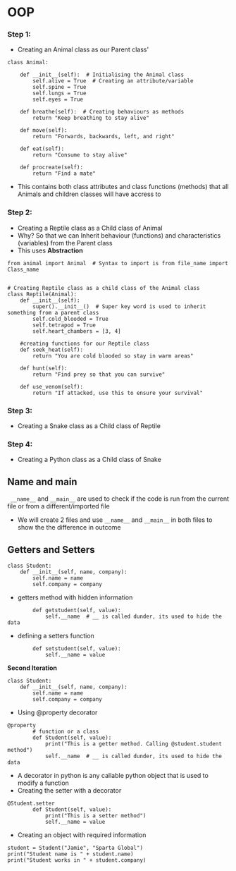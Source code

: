 # OOP
### Step 1:
- Creating an Animal class as our Parent class'
```
class Animal:

    def __init__(self):  # Initialising the Animal class
        self.alive = True  # Creating an attribute/variable
        self.spine = True
        self.lungs = True
        self.eyes = True

    def breathe(self):  # Creating behaviours as methods
        return "Keep breathing to stay alive"

    def move(self):
        return "Forwards, backwards, left, and right"

    def eat(self):
        return "Consume to stay alive"

    def procreate(self):
        return "Find a mate"
```
- This contains both class attributes and class functions (methods) that all Animals
and children classes will have accress to
### Step 2:
- Creating a Reptile class as a Child class of Animal
- Why? So that we can Inherit behaviour (functions) and characteristics (variables) from the Parent class
- This uses **Abstraction**
```
from animal import Animal  # Syntax to import is from file_name import Class_name


# Creating Reptile class as a child class of the Animal class
class Reptile(Animal):
    def __init__(self):
        super().__init__()  # Super key word is used to inherit something from a parent class
        self.cold_blooded = True
        self.tetrapod = True
        self.heart_chambers = [3, 4]

    #creating functions for our Reptile class
    def seek_heat(self):
        return "You are cold blooded so stay in warm areas"

    def hunt(self):
        return "Find prey so that you can survive"

    def use_venom(self):
        return "If attacked, use this to ensure your survival"
```
### Step 3:
- Creating a Snake class as a Child class of Reptile
### Step 4:
- Creating a Python class as a Child class of Snake
## Name and main
``` __name__``` and ```__main__``` are used to check if the code is run from the current file
or from a different/imported file
- We will create 2 files and use ```__name__``` and ```__main__``` in both files to show the
the difference in outcome
## Getters and Setters
```
class Student:
    def __init__(self, name, company):
        self.name = name
        self.company = company
```
- getters method with hidden information
```
        def getstudent(self, value):
            self.__name  # __ is called dunder, its used to hide the data
```
- defining a setters function
```
        def setstudent(self, value):
            self.__name = value
```
**Second Iteration**
```
class Student:
    def __init__(self, name, company):
        self.name = name
        self.company = company
```
- Using @property decorator
```
@property  
        # function or a class
        def Student(self, value):
            print("This is a getter method. Calling @student.student method")
            self.__name  # __ is called dunder, its used to hide the data
```
- A decorator in python is any callable python object that is used to modify a function
- Creating the setter with a decorator
```
@Student.setter
        def Student(self, value):
            print("This is a setter method")
            self.__name = value
```
- Creating an object with required information
```
student = Student("Jamie", "Sparta Global")
print("Student name is " + student.name)
print("Student works in " + student.company)
```
